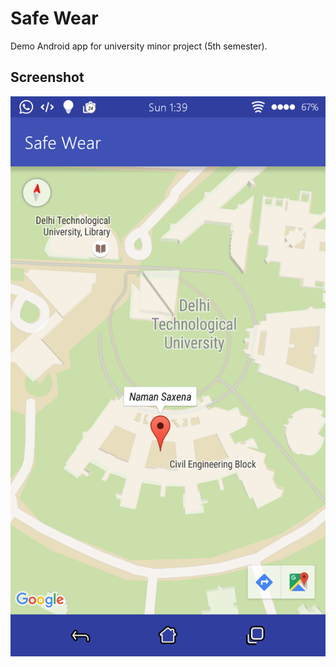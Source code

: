 # Safe Wear

Demo Android app for university minor project (5th semester).

## Screenshot
![](https://raw.githubusercontent.com/prempalsingh/safe-wear-android/master/screenshot.png)
